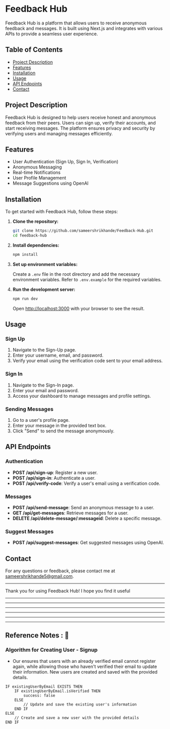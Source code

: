 # Feedback Hub

Feedback Hub is a platform that allows users to receive anonymous feedback and messages. It is built using Next.js and integrates with various APIs to provide a seamless user experience.

## Table of Contents

- [Project Description](#project-description)
- [Features](#features)
- [Installation](#installation)
- [Usage](#usage)
- [API Endpoints](#api-endpoints)
- [Contact](#contact)

## Project Description

Feedback Hub is designed to help users receive honest and anonymous feedback from their peers. Users can sign up, verify their accounts, and start receiving messages. The platform ensures privacy and security by verifying users and managing messages efficiently.

## Features

- User Authentication (Sign Up, Sign In, Verification)
- Anonymous Messaging
- Real-time Notifications
- User Profile Management
- Message Suggestions using OpenAI

## Installation

To get started with Feedback Hub, follow these steps:

1. **Clone the repository:**

    ```bash
    git clone https://github.com/sameershrikhande/Feedback-Hub.git
    cd feedback-hub
    ```

2. **Install dependencies:**

    ```bash
    npm install
    ```

3. **Set up environment variables:**

    Create a `.env` file in the root directory and add the necessary environment variables. Refer to `.env.example` for the required variables.

4. **Run the development server:**

    ```bash
    npm run dev
    ```

    Open [http://localhost:3000](http://localhost:3000) with your browser to see the result.

## Usage

### Sign Up

1. Navigate to the Sign-Up page.
2. Enter your username, email, and password.
3. Verify your email using the verification code sent to your email address.

### Sign In

1. Navigate to the Sign-In page.
2. Enter your email and password.
3. Access your dashboard to manage messages and profile settings.

### Sending Messages

1. Go to a user's profile page.
2. Enter your message in the provided text box.
3. Click "Send" to send the message anonymously.

## API Endpoints

### Authentication

- **POST /api/sign-up**: Register a new user.
- **POST /api/sign-in**: Authenticate a user.
- **POST /api/verify-code**: Verify a user's email using a verification code.

### Messages

- **POST /api/send-message**: Send an anonymous message to a user.
- **GET /api/get-messages**: Retrieve messages for a user.
- **DELETE /api/delete-message/:messageid**: Delete a specific message.

### Suggest Messages

- **POST /api/suggest-messages**: Get suggested messages using OpenAI.



## Contact

For any questions or feedback, please contact me at [sameershrikhande5@gmail.com](mailto:sameershrikhande5@gmail.com).

---

Thank you for using Feedback Hub! I hope you find it useful


---
---
---
---
---
---


## Reference Notes : 📝

### Algorithm for Creating User - Signup

- Our ensures that users with an already verified email cannot register again, while allowing those who haven't verified their email to update their information. New users are created and saved with the provided details.

```
IF existingUserByEmail EXISTS THEN
    IF existingUserByEmail.isVerified THEN
        success: false
    ELSE
        // Update and save the existing user's information
    END IF
ELSE
    // Create and save a new user with the provided details
END IF
```
